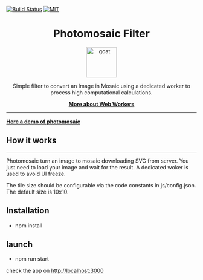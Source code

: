 [![Build Status](https://travis-ci.org/bayesianforce/photomosaic.svg?branch=master)](https://travis-ci.org/bayesianforce/photomosaic)
[![MIT](https://img.shields.io/npm/l/gccx.svg)](https://github.com/bayesianforce/photomosaic/blob/master/README.md)

<div align="center">
<h1>Photomosaic Filter</h1>

<a href="https://www.emojione.com/emoji/1f410">
<img height="80" width="80" alt="goat" src="https://raw.githubusercontent.com/kentcdodds/react-testing-library/master/other/goat.png" />
</a>

<p>Simple filter to convert an Image in Mosaic using a dedicated worker to process high computational calculations.</p>

[**More about Web Workers**](https://developer.mozilla.org/en-US/docs/Web/API/Web_Workers_API/Using_web_workers)

</div>

<hr />

[**Here a demo of photomosaic**](https://photomosaicool.herokuapp.com/)

## How it works

---

Photomosaic turn an image to mosaic downloading SVG from server. You just need to load your image and wait for the result.
A dedicated woker is used to avoid UI freeze.

The tile size should be configurable via the code constants in js/config.json.
The default size is 10x10.

## Installation

-   npm install

## launch

-   npm run start

check the app on <http://localhost:3000>
